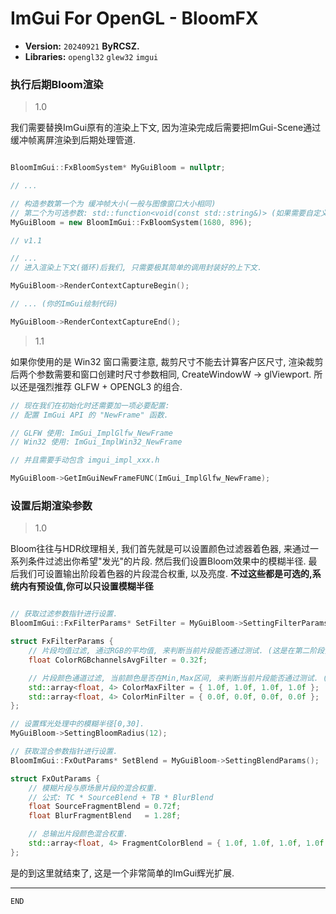 # ImGui For OpenGL - BloomFX

- __Version:__ `20240921` __ByRCSZ.__
- __Libraries:__ `opengl32` `glew32` `imgui` 

### 执行后期Bloom渲染
> 1.0

我们需要替换ImGui原有的渲染上下文, 因为渲染完成后需要把ImGui-Scene通过缓冲帧离屏渲染到后期处理管道.

```cpp

BloomImGui::FxBloomSystem* MyGuiBloom = nullptr;

// ...

// 构造参数第一个为 缓冲帧大小(一般与图像窗口大小相同)
// 第二个为可选参数: std::function<void(const std::string&)> (如果需要自定义日志输出)
MyGuiBloom = new BloomImGui::FxBloomSystem(1680, 896);

// v1.1

// ...
// 进入渲染上下文(循环)后我们, 只需要极其简单的调用封装好的上下文.

MyGuiBloom->RenderContextCaptureBegin();

// ... (你的ImGui绘制代码)

MyGuiBloom->RenderContextCaptureEnd();

```
> 1.1

如果你使用的是 Win32 窗口需要注意, 裁剪尺寸不能去计算客户区尺寸, 渲染裁剪后两个参数需要和窗口创建时尺寸参数相同, CreateWindowW -> glViewport. 所以还是强烈推荐 GLFW + OPENGL3 的组合.

```cpp
// 现在我们在初始化时还需要加一项必要配置:
// 配置 ImGui API 的 "NewFrame" 函数.

// GLFW 使用: ImGui_ImplGlfw_NewFrame
// Win32 使用: ImGui_ImplWin32_NewFrame

// 并且需要手动包含 imgui_impl_xxx.h

MyGuiBloom->GetImGuiNewFrameFUNC(ImGui_ImplGlfw_NewFrame);
```

### 设置后期渲染参数
> 1.0

Bloom往往与HDR纹理相关, 我们首先就是可以设置颜色过滤器着色器, 来通过一系列条件过滤出你希望"发光"的片段. 然后我们设置Bloom效果中的模糊半径. 最后我们可设置输出阶段着色器的片段混合权重, 以及亮度. __不过这些都是可选的,系统内有预设值,你可以只设置模糊半径__

```cpp

// 获取过滤参数指针进行设置.
BloomImGui::FxFilterParams* SetFilter = MyGuiBloom->SettingFilterParams();

struct FxFilterParams {
    // 片段均值过滤, 通过RGB的平均值, 来判断当前片段能否通过测试. (这是在第二阶段)
	float ColorRGBchannelsAvgFilter = 0.32f;

    // 片段颜色通道过滤, 当前颜色是否在Min,Max区间, 来判断当前片段能否通过测试. (这是在第一阶段)
	std::array<float, 4> ColorMaxFilter = { 1.0f, 1.0f, 1.0f, 1.0f };
	std::array<float, 4> ColorMinFilter = { 0.0f, 0.0f, 0.0f, 0.0f };
};
```

```cpp
// 设置辉光处理中的模糊半径[0,30].
MyGuiBloom->SettingBloomRadius(12);
```

```cpp
// 获取混合参数指针进行设置.
BloomImGui::FxOutParams* SetBlend = MyGuiBloom->SettingBlendParams();

struct FxOutParams {
    // 模糊片段与原场景片段的混合权重.
    // 公式: TC * SourceBlend + TB * BlurBlend
	float SourceFragmentBlend = 0.72f;
	float BlurFragmentBlend   = 1.28f;

    // 总输出片段颜色混合权重.
	std::array<float, 4> FragmentColorBlend = { 1.0f, 1.0f, 1.0f, 1.0f };
};

```

是的到这里就结束了, 这是一个非常简单的ImGui辉光扩展.

---

`END`